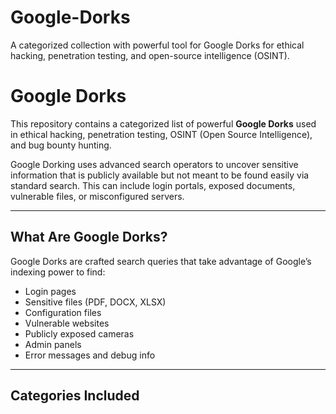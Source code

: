# Google-Dorks
A categorized collection with powerful tool for Google Dorks for ethical hacking, penetration testing, and open-source intelligence (OSINT).

# Google Dorks

This repository contains a categorized list of powerful **Google Dorks** used in ethical hacking, penetration testing, OSINT (Open Source Intelligence), and bug bounty hunting.

Google Dorking uses advanced search operators to uncover sensitive information that is publicly available but not meant to be found easily via standard search. This can include login portals, exposed documents, vulnerable files, or misconfigured servers.

---

## What Are Google Dorks?

Google Dorks are crafted search queries that take advantage of Google’s indexing power to find:

- Login pages
- Sensitive files (PDF, DOCX, XLSX)
- Configuration files
- Vulnerable websites
- Publicly exposed cameras
- Admin panels
- Error messages and debug info

---

##  Categories Included

